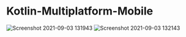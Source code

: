 # Kotlin-Multiplatform-Mobile

![Screenshot 2021-09-03 131943](https://user-images.githubusercontent.com/59316805/131960543-a0b9eb67-4ac7-45fd-8c48-29143d713326.jpeg)
![Screenshot 2021-09-03 132143](https://user-images.githubusercontent.com/59316805/131960955-383aa8d4-c7d8-41c3-9a9c-22d4fd9a901c.jpeg)

